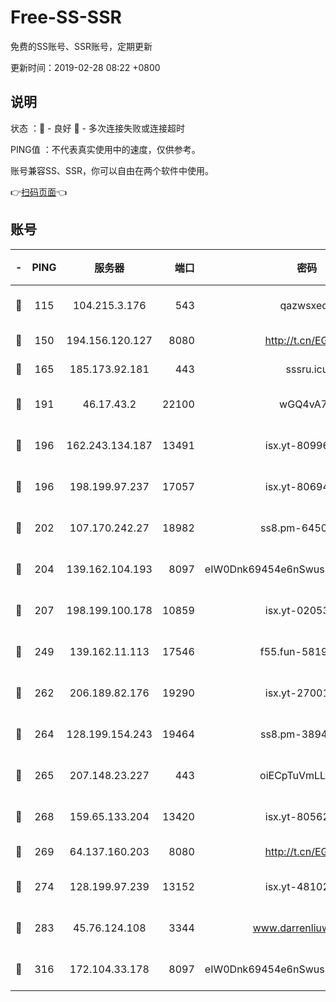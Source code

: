 # Free-SS-SSR

免费的SS账号、SSR账号，定期更新

更新时间：2019-02-28 08:22 +0800

## 说明

状态     ：🙂 - 良好 🙁 - 多次连接失败或连接超时

PING值   ：不代表真实使用中的速度，仅供参考。

账号兼容SS、SSR，你可以自由在两个软件中使用。

👉[扫码页面](https://liesauer.github.io/free-ss-ssr.github.io/)👈

## 账号

|-|PING|服务器|端口|密码|加密方式|区域|
|:----:|:----:|:-----:|-----:|:----:|:----:|:----:|
|🙂|115|104.215.3.176|543|qazwsxedc|aes-256-gcm|JP|
|🙂|150|194.156.120.127|8080|http://t.cn/EGJIyrl|rc4-md5|RU|
|🙂|165|185.173.92.181|443|sssru.icu|rc4-md5|RU|
|🙂|191|46.17.43.2|22100|wGQ4vA7D|aes-256-gcm|RU|
|🙂|196|162.243.134.187|13491|isx.yt-80996085|aes-256-cfb|US|
|🙂|196|198.199.97.237|17057|isx.yt-80694189|aes-256-cfb|US|
|🙂|202|107.170.242.27|18982|ss8.pm-64506903|aes-256-cfb|US|
|🙂|204|139.162.104.193|8097|eIW0Dnk69454e6nSwuspv9DmS201tQ0D|aes-256-cfb|JP|
|🙂|207|198.199.100.178|10859|isx.yt-02053139|aes-256-cfb|US|
|🙂|249|139.162.11.113|17546|f55.fun-58196479|aes-256-cfb|SG|
|🙂|262|206.189.82.176|19290|isx.yt-27001469|aes-256-cfb|SG|
|🙂|264|128.199.154.243|19464|ss8.pm-38940883|aes-256-cfb|SG|
|🙂|265|207.148.23.227|443|oiECpTuVmLLxk4Ts|aes-256-cfb|US|
|🙂|268|159.65.133.204|13420|isx.yt-80562416|aes-256-cfb|SG|
|🙂|269|64.137.160.203|8080|http://t.cn/EGJIyrl|rc4-md5|CA|
|🙂|274|128.199.97.239|13152|isx.yt-48102721|aes-256-cfb|SG|
|🙂|283|45.76.124.108|3344|www.darrenliuwei.com|aes-256-cfb|AU|
|🙂|316|172.104.33.178|8097|eIW0Dnk69454e6nSwuspv9DmS201tQ0D|aes-256-cfb|SG|
